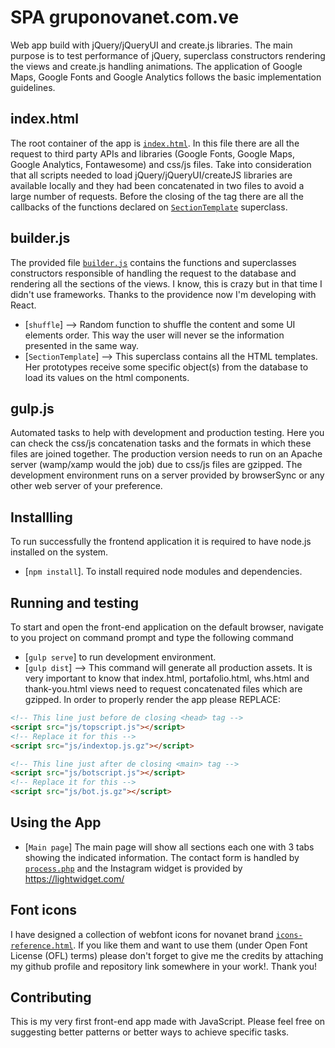 # SPA gruponovanet.com.ve
Web app build with jQuery/jQueryUI and create.js libraries. The main purpose is to test performance of jQuery, superclass constructors rendering the views and create.js handling animations. The application of Google Maps, Google Fonts and Google Analytics follows the basic implementation guidelines.

## index.html
The root container of the app is [`index.html`](index.html). In this file there are all the request to third party APIs and libraries (Google Fonts, Google Maps, Google Analytics, Fontawesome) and css/js files. Take into consideration that all scripts needed to load jQuery/jQueryUI/createJS libraries are available locally and they had been concatenated in two files to avoid a large number of requests. Before the closing of the <body> tag there are all the callbacks of the functions declared on [`SectionTemplate`](js/builder.js) superclass.

## builder.js
 The provided file [`builder.js`](js/builder.js) contains the functions and superclasses constructors responsible of handling the request to the database and rendering all the sections of the views. I know, this is crazy but in that time I didn't use frameworks. Thanks to the providence now I'm developing with React.
* [`shuffle`] --> Random function to shuffle the content and some UI elements order. This way the user will never se the information presented in the same way.
* [`SectionTemplate`] --> This superclass contains all the HTML templates. Her prototypes receive some specific object(s) from the database to load its values on the html components.

## gulp.js
Automated tasks to help with development and production testing. Here you can check the css/js concatenation tasks and the formats in which these files are joined together. The production version needs to run on an Apache server (wamp/xamp would the job) due to css/js files are gzipped. The development environment runs on a server provided by browserSync or any other web server of your preference.

## Installling
To run successfully the frontend application it is required to have node.js installed on the system.
* [`npm install`]. To install required node modules and dependencies.

## Running and testing
To start and open the front-end application on the default browser, navigate to you project on command prompt and type the following command
* [`gulp serve`] to run development environment.
* [`gulp dist`] --> This command will generate all production assets. It is very important to know that index.html, portafolio.html, whs.html and thank-you.html views need to request concatenated files which are gzipped.  In order to properly render the app please REPLACE:

```html
<!-- This line just before de closing <head> tag -->
<script src="js/topscript.js"></script>
<!-- Replace it for this -->
<script src="js/indextop.js.gz"></script>

<!-- This line just after de closing <main> tag -->
<script src="js/botscript.js"></script>
<!-- Replace it for this -->
<script src="js/bot.js.gz"></script>
```

## Using the App
* [`Main page`] The main page will show all sections each one with 3 tabs showing the indicated information. The contact form is handled by [`process.php`](`php/process.php) and the Instagram widget is provided by https://lightwidget.com/

## Font icons
I have designed a collection of webfont icons for novanet brand [`icons-reference.html`](icons-reference.html). If you like them and want to use them (under Open Font License (OFL) terms) please don't forget to give me the credits by attaching my github profile and repository link somewhere in your work!. Thank you!

## Contributing
This is my very first front-end app made with JavaScript. Please feel free on suggesting better patterns or better ways to achieve specific tasks.
